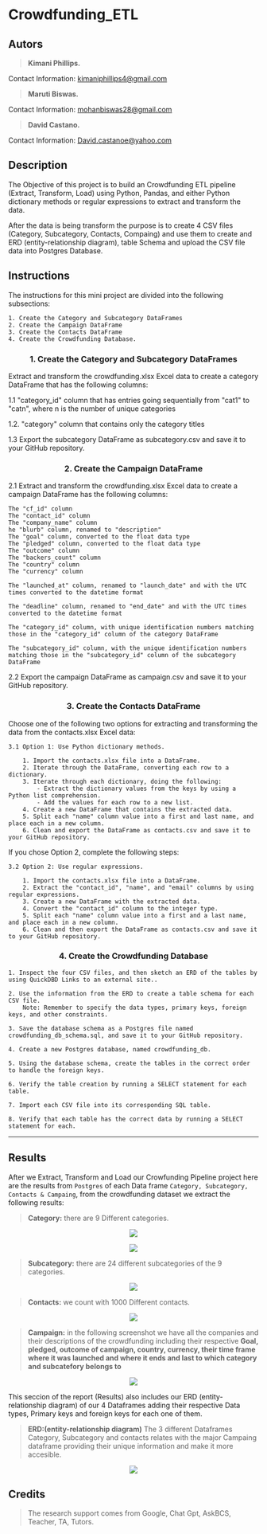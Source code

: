 # Crowdfunding_ETL

## Autors
> **Kimani Phillips.**

Contact Information:    kimaniphillips4@gmail.com

> **Maruti Biswas.**

Contact Information:    mohanbiswas28@gmail.com

> **David Castano.**

Contact Information:   David.castanoe@yahoo.com


## Description 
The Objective of this project is to build an Crowdfunding ETL pipeline (Extract, Transform, Load) using Python, Pandas, and either Python dictionary methods or regular expressions to extract and transform the data. 

After the data is being transform the purpose is to create 4 CSV files (Category, Subcategory, Contacts, Compaing) and use them to create and ERD (entity-relationship diagram), table Schema and upload the CSV file data into Postgres Database.

## Instructions
The instructions for this mini project are divided into the following subsections:

    1. Create the Category and Subcategory DataFrames
    2. Create the Campaign DataFrame
    3. Create the Contacts DataFrame
    4. Create the Crowdfunding Database.

### <center> 1. Create the Category and Subcategory DataFrames
Extract and transform the crowdfunding.xlsx Excel data to create a category DataFrame that has the following columns:

1.1 "category_id" column that has entries going sequentially from "cat1" to "catn", where n is the number of unique categories

1.2. "category" column that contains only the category titles

1.3 Export the subcategory DataFrame as subcategory.csv and save it to your GitHub repository.

### <center> 2. Create the Campaign DataFrame

2.1 Extract and transform the crowdfunding.xlsx Excel data to create a campaign DataFrame has the following columns:

    The "cf_id" column
    The "contact_id" column
    The "company_name" column
    he "blurb" column, renamed to "description"
    The "goal" column, converted to the float data type
    The "pledged" column, converted to the float data type
    The "outcome" column
    The "backers_count" column
    The "country" column
    The "currency" column

    The "launched_at" column, renamed to "launch_date" and with the UTC times converted to the datetime format

    The "deadline" column, renamed to "end_date" and with the UTC times converted to the datetime format

    The "category_id" column, with unique identification numbers matching those in the "category_id" column of the category DataFrame

    The "subcategory_id" column, with the unique identification numbers matching those in the "subcategory_id" column of the subcategory DataFrame

2.2 Export the campaign DataFrame as campaign.csv and save it to your GitHub repository.

### <center> 3. Create the Contacts DataFrame

Choose one of the following two options for extracting and transforming the data from the contacts.xlsx Excel data:

    3.1 Option 1: Use Python dictionary methods.

        1. Import the contacts.xlsx file into a DataFrame.
        2. Iterate through the DataFrame, converting each row to a dictionary.
        3. Iterate through each dictionary, doing the following:
            - Extract the dictionary values from the keys by using a Python list comprehension.
            - Add the values for each row to a new list.
        4. Create a new DataFrame that contains the extracted data.
        5. Split each "name" column value into a first and last name, and place each in a new column.
        6. Clean and export the DataFrame as contacts.csv and save it to your GitHub repository.

If you chose Option 2, complete the following steps:

    3.2 Option 2: Use regular expressions.

        1. Import the contacts.xlsx file into a DataFrame.
        2. Extract the "contact_id", "name", and "email" columns by using regular expressions.
        3. Create a new DataFrame with the extracted data.
        4. Convert the "contact_id" column to the integer type.
        5. Split each "name" column value into a first and a last name, and place each in a new column.
        6. Clean and then export the DataFrame as contacts.csv and save it to your GitHub repository.

### <center> 4. Create the Crowdfunding Database

    1. Inspect the four CSV files, and then sketch an ERD of the tables by using QuickDBD Links to an external site..

    2. Use the information from the ERD to create a table schema for each CSV file.
        Note: Remember to specify the data types, primary keys, foreign keys, and other constraints.

    3. Save the database schema as a Postgres file named crowdfunding_db_schema.sql, and save it to your GitHub repository.

    4. Create a new Postgres database, named crowdfunding_db.

    5. Using the database schema, create the tables in the correct order to handle the foreign keys.

    6. Verify the table creation by running a SELECT statement for each table.

    7. Import each CSV file into its corresponding SQL table.

    8. Verify that each table has the correct data by running a SELECT statement for each.
****
## Results

After we Extract, Transform and Load our Crowfunding Pipeline project here are the results from `Postgres` of each Data frame `Category, Subcategory, Contacts & Campaing`, from the crowdfunding dataset we extract the following results:

> **Category:** there are 9 Different categories.
<p align='center'> <img src='images/Category.jpg'></p>
<p align='center'> <img src='Crowdfunding_ETL/blob/main/Images/Category.jpg'></p>

> **Subcategory:** there are 24 different subcategories of the 9 categories.
<p align='center'> <img src='images/Subcategory.jpg'></p>

> **Contacts:** we count with 1000 Different contacts.
<p align='center'> <img src='images/Contacts.jpg'></p>

> **Campaign:** in the following screenshot we have all the companies and their descriptions of the crowdfunding including their respective **Goal, pledged, outcome of campaign, country, currency, their time frame where it was launched and where it ends and last to which category and subcatefory belongs to**
<p align='center'> <img src='images/Compaing.jpg'></p>

This seccion of the report (Results) also includes our ERD (entity-relationship diagram) of our 4 Dataframes adding their respective Data types, Primary keys and foreign keys for each one of them.

> **ERD:(entity-relationship diagram)** The 3 different Dataframes Category, Subcategory and contacts relates with the major Campaing dataframe providing their unique information and make it more accesible.

<p align='center'> <img src='images/ERD.jpg'></p>

## Credits
> The research support comes from Google, Chat Gpt, AskBCS, Teacher, TA, Tutors.